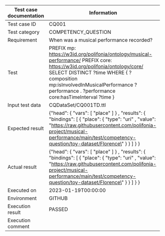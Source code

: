 | Test case documentation |                                                                                                                               Information                                                                                                                                |
| ----------------------- | ------------------------------------------------------------------------------------------------------------------------------------------------------------------------------------------------------------------------------------------------------------------------ |
| Test case ID            | CQ001                                                                                                                                                                                                                                                                    |
| Test category           | COMPETENCY_QUESTION                                                                                                                                                                                                                                                      |
| Requirement             | When was a musical performance recorded?                                                                                                                                                                                                                                 |
| Test                    | PREFIX mp: <https://w3id.org/polifonia/ontology/musical-performance/> PREFIX core: <https://w3id.org/polifonia/ontology/core/> SELECT DISTINCT ?time WHERE { ?composition mp:isInvolvedInMusicalPerformance ?performance . ?performance core:hasTimeInterval ?time }     |
| Input test data         | CQDataSet/CQ001TD.ttl                                                                                                                                                                                                                                                    |
| Expected result         | {\"head\": {  \"vars\": [  \"place\" ] } ,  \"results\": {  \"bindings\": [ {  \"place\": {  \"type\":  \"uri\" ,  \"value\":  \"https://raw.githubusercontent.com/polifonia-project/musical-performance/main/test/competency-question/toy-dataset/Florence\" } } ] } }  |
| Actual result           | {\"head\": {  \"vars\": [  \"place\" ] } ,  \"results\": {  \"bindings\": [ {  \"place\": {  \"type\":  \"uri\" ,  \"value\":  \"https://raw.githubusercontent.com/polifonia-project/musical-performance/main/test/competency-question/toy-dataset/Florence\" } } ] } }  |
| Executed on             | 2023-01-19T00:00:00                                                                                                                                                                                                                                                      |
| Environment             | GITHUB                                                                                                                                                                                                                                                                   |
| Execution result        | PASSED                                                                                                                                                                                                                                                                   |
| Execution comment       |                                                                                                                                                                                                                                                                          |
